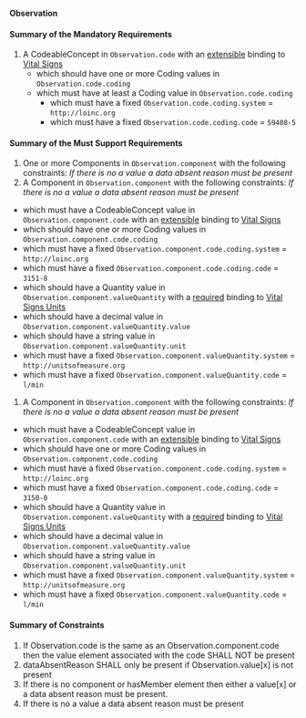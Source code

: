 **Observation**

#### Summary of the Mandatory Requirements
1.  A  CodeableConcept  in `Observation.code`
with an [extensible](http://hl7.org/fhir/R4/terminologies.html#extensible)
 binding to [Vital Signs](http://hl7.org/fhir/ValueSet/observation-vitalsignresult)
      - which should have one or more  Coding values  in `Observation.code.coding`
      - which must have at least  a  Coding value  in `Observation.code.coding`
         - which must have a fixed `Observation.code.coding.system` = `http://loinc.org`
         - which must have a fixed `Observation.code.coding.code` = `59408-5`

#### Summary of the Must Support Requirements
1. One or more  Components  in `Observation.component`
 with the following constraints: *If there is no a value a data absent reason must be present*
1.  A  Component  in `Observation.component`
 with the following constraints: *If there is no a value a data absent reason must be present*
   - which must have a  CodeableConcept value  in `Observation.component.code`
with an [extensible](http://hl7.org/fhir/R4/terminologies.html#extensible)
 binding to [Vital Signs](http://hl7.org/fhir/ValueSet/observation-vitalsignresult)
   - which should have one or more  Coding values  in `Observation.component.code.coding`
   - which must have a fixed `Observation.component.code.coding.system` = `http://loinc.org`
   - which must have a fixed `Observation.component.code.coding.code` = `3151-8`
   - which should have a  Quantity value  in `Observation.component.valueQuantity`
with a [required](http://hl7.org/fhir/R4/terminologies.html#required)
 binding to [Vital Signs Units](http://hl7.org/fhir/ValueSet/ucum-vitals-common|4.0.0)
   - which should have a  decimal value  in `Observation.component.valueQuantity.value`
   - which should have a  string value  in `Observation.component.valueQuantity.unit`
   - which must have a fixed `Observation.component.valueQuantity.system` = `http://unitsofmeasure.org`
   - which must have a fixed `Observation.component.valueQuantity.code` = `l/min`
1.  A  Component  in `Observation.component`
 with the following constraints: *If there is no a value a data absent reason must be present*
   - which must have a  CodeableConcept value  in `Observation.component.code`
with an [extensible](http://hl7.org/fhir/R4/terminologies.html#extensible)
 binding to [Vital Signs](http://hl7.org/fhir/ValueSet/observation-vitalsignresult)
   - which should have one or more  Coding values  in `Observation.component.code.coding`
   - which must have a fixed `Observation.component.code.coding.system` = `http://loinc.org`
   - which must have a fixed `Observation.component.code.coding.code` = `3150-0`
   - which should have a  Quantity value  in `Observation.component.valueQuantity`
with a [required](http://hl7.org/fhir/R4/terminologies.html#required)
 binding to [Vital Signs Units](http://hl7.org/fhir/ValueSet/ucum-vitals-common|4.0.0)
   - which should have a  decimal value  in `Observation.component.valueQuantity.value`
   - which should have a  string value  in `Observation.component.valueQuantity.unit`
   - which must have a fixed `Observation.component.valueQuantity.system` = `http://unitsofmeasure.org`
   - which must have a fixed `Observation.component.valueQuantity.code` = `l/min`

#### Summary of Constraints
1. If Observation.code is the same as an Observation.component.code then the value element associated with the code SHALL NOT be present
1. dataAbsentReason SHALL only be present if Observation.value[x] is not present
1. If there is no component or hasMember element then either a value[x] or a data absent reason must be present.
1. If there is no a value a data absent reason must be present
